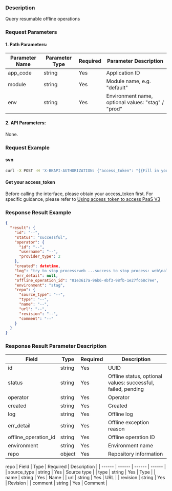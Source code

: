 ### Description
Query resumable offline operations

### Request Parameters

#### 1. Path Parameters:

|   Parameter Name   |    Parameter Type  |  Required  |     Parameter Description     |
| ------------ | ------------ | ------ | ---------------- |
| app_code   | string | Yes | Application ID |
| module   | string | Yes | Module name, e.g. "default" |
| env | string | Yes | Environment name, optional values: "stag" / "prod" |

#### 2. API Parameters:
None.

### Request Example

#### svn
```bash
curl -X POST -H 'X-BKAPI-AUTHORIZATION: {"access_token": "{{Fill in your AccessToken}}"}' http://bkapi.example.com/api/bkpaas3/prod/bkapps/applications/{{Fill in your AppCode}}/modules/{{Fill in your module name}}/envs/{Fill in App deployment environment:stag or prod}/offlines/resumable/
```

#### Get your access_token
Before calling the interface, please obtain your access_token first. For specific guidance, please refer to [Using access_token to access PaaS V3](https://bk.tencent.com/docs/markdown/PaaS3.0/topics/paas/access_token)


### Response Result Example
```json
{
  "result": {
    "id": "--",
    "status": "successful",
    "operator": {
      "id": "--",
      "username": "--",
      "provider_type": 2
    },
    "created": datetime,
    "log": "try to stop process:web ...success to stop process: web\nall process stopped.\n",
    "err_detail": null,
    "offline_operation_id": "01e3617a-96b6-4bf3-98fb-1e27fc68c7ee",
    "environment": "stag",
    "repo": {
      "source_type": "--",
      "type": "--",
      "name": "--",
      "url": "--",
      "revision": "--",
      "comment": "--"
    }
  }
}
```

### Response Result Parameter Description

| Field |   Type |  Required | Description |
| ------ | ------ | ------ | ------ |
| id | string | Yes | UUID |
| status | string | Yes | Offline status, optional values: successful, failed, pending |
| operator | string | Yes | Operator |
| created | string | Yes | Created |
| log | string | Yes | Offline log |
| err_detail | string | Yes | Offline exception reason |
| offline_operation_id | string | Yes | Offline operation ID |
| environment | string | Yes | Environment name |
| repo | object | Yes | Repository information |

repo
| Field |   Type |  Required | Description |
| ------ | ------ | ------ | ------ |
| source_type | string | Yes | Source type |
| type | string | Yes | Type |
| name | string | Yes | Name |
| url | string | Yes | URL |
| revision | string | Yes | Revision |
| comment | string | Yes | Comment |